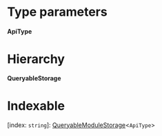 

# Type parameters
#### ApiType 
# Hierarchy

**QueryableStorage**

# Indexable

\[index: `string`\]:&nbsp;[QueryableModuleStorage](_types_.queryablemodulestorage.md)<`ApiType`>
